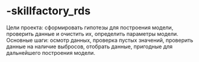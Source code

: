 # -skillfactory_rds

Цели проекта:
сформировать гипотезы для построения модели,
проверить данные и очистить их,
определить параметры модели.
Основные шаги:
осмотр данных,
проверка пустых значений,
проверить данные на наличие выбросов,
отобрать данные, пригодные для дальнейшего построения модели.
